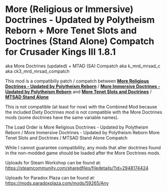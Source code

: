 # More (Religious or Immersive) Doctrines - Updated by Polytheism Reborn + More Tenet Slots and Doctrines (Stand Alone) Compatch for Crusader Kings III 1.8.1 
aka More Doctrines (updated) + MTAD (SA) Compatch aka k_mrd_mrsad_c aka ck3_mrd_mrsad_compatch 

This mod is a compatibiliy patch / compatch between  <a href="https://steamcommunity.com/sharedfiles/filedetails/?id=2863881219" target="_blank">**More Religious Doctrines - Updated by Polytheism Reborn**</a> / <a href="https://steamcommunity.com/sharedfiles/filedetails/?id=2863881058" target="_blank">**More Immersive Doctrines - Updated by Polytheism Reborn**</a>   and  <a href="https://steamcommunity.com/sharedfiles/filedetails/?id=2866697794" target="_blank">**More Tenet Slots and Doctrines**</a> /  <a href="https://steamcommunity.com/workshop/filedetails/?id=2871344570" target="_blank">**MTSAD Stand Alone**</a>

This is not compatible (at least for now) with the Combined Mod because the included Diety Doctrines mod is not compatible with the More Doctrines mods (some doctrines have the same variable names). 

The Load Order is
More Religious Doctrines - Updated by Polytheism Reborn / More Immersive Doctrines - Updated by Polytheism Reborn
More Tenet Slots and Doctrines / MTSAD Stand Alone
Compatch

While I cannot guarantee compatibility, any mods that alter doctrines found in the non-modded game should be loaded after the More Doctrines mods.

Uploads for Steam Workshop can be found at:
https://steamcommunity.com/sharedfiles/filedetails/?id=2948174424

Uploads for Paradox Plaza can be found at:
https://mods.paradoxplaza.com/mods/59265/Any

